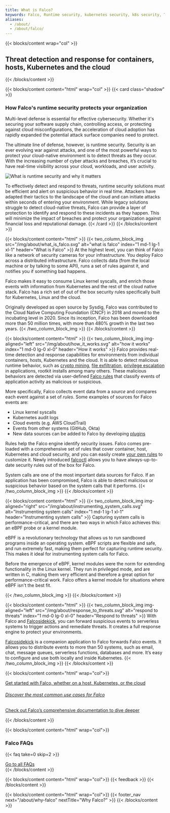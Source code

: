 ```yaml
---
title: What is Falco?
keywords: Falco, Runtime security, kubernetes security, k8s security, Threat detection, intrusion detection, Falcosidekick
aliases: 
  - /about/
  - /about/falco/
---
```


{{< blocks/content wrap="col" >}}
  ## Threat detection and response for containers, hosts, Kubernetes and the cloud
{{< /blocks/content >}}

{{< blocks/content content="html" wrap="col" >}}
{{< card class="shadow" >}}
  ### How Falco's runtime security protects your organization

  Multi-level defense is essential for effective cybersecurity. Whether it's securing your software supply chain, controlling access, or protecting against cloud misconfigurations, the acceleration of cloud adoption has rapidly expanded the potential attack surface companies need to protect.

  The ultimate line of defense, however, is runtime security. Security is an ever evolving war against attacks, and one of the most powerful ways to protect your cloud-native environment is to detect threats as they occur. With the increasing number of cyber attacks and breaches, it’s crucial to have real-time visibility across your cloud, workloads, and user activity. 

  ![What is runtime security and why it matters](/img/about/runtime_security.svg#img-fit)

  To effectively detect and respond to threats, runtime security solutions must be efficient and alert on suspicious behavior in real time. Attackers have adapted their tactics to the landscape of the cloud and can initiate attacks within seconds of entering your environment. While legacy solutions struggle to detect cloud-native threats, Falco can provide a layer of protection to identify and respond to these incidents as they happen. This will minimize the impact of breaches and protect your organization against financial loss and reputational damage.
{{< /card >}}
{{< /blocks/content >}}

{{< blocks/content content="html" >}}
{{< two_column_block_img src="/img/about/what_is_falco.svg" alt="what is falco" index="1 md-1 lg-1 xl-1" header="What is Falco" >}}
  At the highest level, you can think of Falco like a network of security cameras for your infrastructure. You deploy Falco across a distributed infrastructure. Falco collects data (from the local machine or by talking to some API), runs a set of rules against it, and notifies you if something bad happens.

  Falco makes it easy to consume Linux kernel syscalls, and enrich those events with information from Kubernetes and the rest of the cloud native stack. Falco has a rich set of out of the box security rules specifically built for Kubernetes, Linux and the cloud.

  Originally developed as open source by Sysdig, Falco was contributed to the Cloud Native Computing Foundation (CNCF) in 2018 and moved to the incubating level in 2020. Since its inception, Falco has been downloaded more than 50 million times, with more than 480% growth in the last two years.
{{< /two_column_block_img >}}
{{< /blocks/content >}}

{{< blocks/content content="html" >}}
{{< two_column_block_img img-aligned="left" src="/img/about/how_it_works.svg" alt="how it works" index="1 md-0 lg-0 xl-0" header="How it works" >}}
  Falco provides real-time detection and response capabilities for environments from individual containers, hosts, Kubernetes and the cloud. It is able to detect malicious runtime behavior, such as [crypto mining](https://falco.org/blog/falco-detect-cryptomining/), [file exfiltration](https://falco.org/blog/sysflow-falco-sidekick/), [privilege escalation](https://sysdig.com/blog/mitre-privilege-escalation-falco/) in applications, rootkit installs among many others. These malicious behaviors are detected via user-defined [Falco rules](https://falco.org/docs/rules/) that classify events of application activity as malicious or suspicious.

  More specifically, Falco collects event data from a _source_ and compares each event against a set of _rules_. Some examples of sources for Falco events are:
  - Linux kernel syscalls
  - Kubernetes audit logs
  - Cloud events (e.g. AWS CloudTrail)
  - Events from other systems (GitHub, Okta)
  - New data sources can be added to Falco by developing [plugins](https://github.com/falcosecurity/plugins)
  
  Rules help the Falco engine identify security issues. Falco comes pre-loaded with a comprehensive set of rules that cover container, host, Kubernetes and cloud security, and you can easily create [your own rules](https://falco.org/docs/rules/appending/) to customize it. Newly introduced [falcoctl](https://falco.org/blog/falcoctl-install-manage-rules-plugins/) allows you to have always-up-to-date security rules out of the box for Falco.

  System calls are one of the most important data sources for Falco. If an application has been compromised, Falco is able to detect malicious or suspicious behavior based on the system calls that it performs.
{{< /two_column_block_img >}}
{{< /blocks/content >}}

{{< blocks/content content="html" >}}
{{< two_column_block_img img-aligned="right" src="/img/about/instrumenting_system_calls.svg" alt="Instrumenting system calls" index="1 md-1 lg-1 xl-1" header="Instrumenting system calls" >}}
  Capturing system calls is performance-critical, and there are two ways in which Falco achieves this: an eBPF probe or a kernel module.

  eBPF is a revolutionary technology that allows us to run sandboxed programs inside an operating system. eBPF scripts are flexible and safe, and run extremely fast, making them perfect for capturing runtime security. This makes it ideal for instrumenting system calls for Falco.

  Before the emergence of eBPF, kernel modules were the norm for extending functionality in the Linux kernel. They run in privileged mode, and are written in C, making them very efficient and therefore a great option for performance-critical work. Falco offers a kernel module for situations where eBPF isn't the best fit.

{{< /two_column_block_img >}}
{{< /blocks/content >}}

{{< blocks/content content="html" >}}
{{< two_column_block_img img-aligned="left" src="/img/about/response_to_threats.svg" alt="respond to threats" index="1 md-0 lg-0 xl-0" header="Respond to threats" >}}
  With Falco and [Falcosidekick](https://github.com/falcosecurity/falcosidekick), you can forward suspicious events to serverless systems to trigger actions and remediate threats. It creates a full response engine to protect your environments.

[Falcosidekick](https://github.com/falcosecurity/falcosidekick) is a companion application to Falco  forwards Falco events. It allows you to distribute events to more than 50 systems, such as email, chat, message queues, serverless functions, databases and more. It’s easy to configure and use both locally and inside Kubernetes.
{{< /two_column_block_img >}}
{{< /blocks/content >}}

{{< blocks/content content="html" wrap="col">}}

<div class="grid-1 grid-lg-3 gap-4">
  <div class="use-cases-item">
    <a href="/docs/getting-started/" class="d-flex align-items-baseline text-decoration-none">
      <p class="w-100 text-body font-weight-normal">Get started with Falco, whether on a host, Kubernetes, or the cloud</p>
      <i class="fa fa-arrow-right"></i>
    </a>
  </div>
  <div class="use-cases-item">
    <a href="/about/use-cases/" class="d-flex align-items-baseline text-decoration-none">
      <h6 class="w-100 text-body font-weight-normal">Discover the most common use cases for Falco</h6>
      <i class="fa fa-arrow-right"></i>
    </a>
  </div>
  <div class="use-cases-item">
    <a href="/docs/" class="d-flex align-items-baseline text-decoration-none">
      <p class="w-100 text-body font-weight-normal">Check out Falco’s comprehensive documentation to dive deeper</p>
      <i class="fa fa-arrow-right"></i>
    </a>
  </div>
</div>


{{< /blocks/content >}}


{{< blocks/content content="html" wrap="col">}}
  <h3 class="mb-3">Falco FAQs</h3>

  {{< faq take=0 skip=2 >}}

  <div class="text-center mt-5">
    <a href="/about/faq/" class="text-center btn btn-primary btn-lg">Go to all FAQs</a>
  </div>
{{< /blocks/content >}}

{{< blocks/content content="html" wrap="col">}}
{{< feedback >}}
{{< /blocks/content >}}

{{< blocks/content content="html" wrap="col">}}
{{< footer_nav next="/about/why-falco" nextTitle="Why Falco?" >}}
{{< /blocks/content >}}
